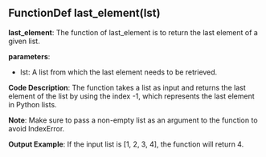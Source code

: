 ## FunctionDef last_element(lst)
**last_element**: The function of last_element is to return the last element of a given list.

**parameters**:
- lst: A list from which the last element needs to be retrieved.

**Code Description**:
The function takes a list as input and returns the last element of the list by using the index -1, which represents the last element in Python lists.

**Note**:
Make sure to pass a non-empty list as an argument to the function to avoid IndexError.

**Output Example**:
If the input list is [1, 2, 3, 4], the function will return 4.
